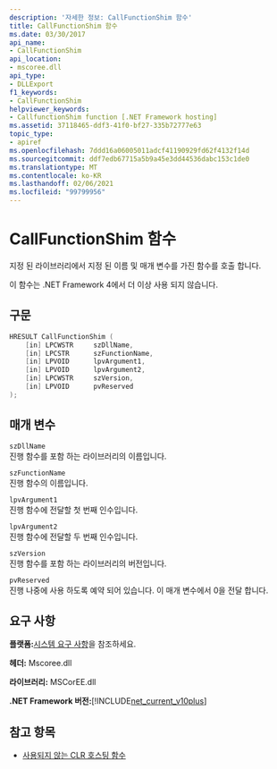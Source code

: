 ```yaml
---
description: '자세한 정보: CallFunctionShim 함수'
title: CallFunctionShim 함수
ms.date: 03/30/2017
api_name:
- CallFunctionShim
api_location:
- mscoree.dll
api_type:
- DLLExport
f1_keywords:
- CallFunctionShim
helpviewer_keywords:
- CallfunctionShim function [.NET Framework hosting]
ms.assetid: 37118465-ddf3-41f0-bf27-335b72777e63
topic_type:
- apiref
ms.openlocfilehash: 7ddd16a06005011adcf41190929fd62f4132f14d
ms.sourcegitcommit: ddf7edb67715a5b9a45e3dd44536dabc153c1de0
ms.translationtype: MT
ms.contentlocale: ko-KR
ms.lasthandoff: 02/06/2021
ms.locfileid: "99799956"
---
```

# <a name="callfunctionshim-function"></a>CallFunctionShim 함수

지정 된 라이브러리에서 지정 된 이름 및 매개 변수를 가진 함수를 호출 합니다.  
  
 이 함수는 .NET Framework 4에서 더 이상 사용 되지 않습니다.  
  
## <a name="syntax"></a>구문  
  
```cpp  
HRESULT CallFunctionShim (  
    [in] LPCWSTR     szDllName,  
    [in] LPCSTR      szFunctionName,  
    [in] LPVOID      lpvArgument1,  
    [in] LPVOID      lpvArgument2,  
    [in] LPCWSTR     szVersion,  
    [in] LPVOID      pvReserved  
);  
```  
  
## <a name="parameters"></a>매개 변수  

 `szDllName`  
 진행 함수를 포함 하는 라이브러리의 이름입니다.  
  
 `szFunctionName`  
 진행 함수의 이름입니다.  
  
 `lpvArgument1`  
 진행 함수에 전달할 첫 번째 인수입니다.  
  
 `lpvArgument2`  
 진행 함수에 전달할 두 번째 인수입니다.  
  
 `szVersion`  
 진행 함수를 포함 하는 라이브러리의 버전입니다.  
  
 `pvReserved`  
 진행 나중에 사용 하도록 예약 되어 있습니다. 이 매개 변수에서 0을 전달 합니다.  
  
## <a name="requirements"></a>요구 사항  

 **플랫폼:**[시스템 요구 사항](../../get-started/system-requirements.md)을 참조하세요.  
  
 **헤더:** Mscoree.dll  
  
 **라이브러리:** MSCorEE.dll  
  
 **.NET Framework 버전:**[!INCLUDE[net_current_v10plus](../../../../includes/net-current-v10plus-md.md)]  
  
## <a name="see-also"></a>참고 항목

- [사용되지 않는 CLR 호스팅 함수](deprecated-clr-hosting-functions.md)
